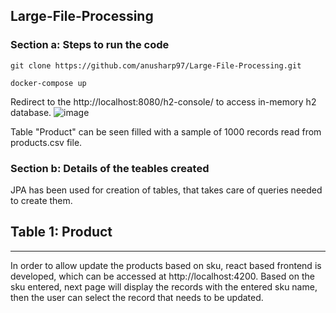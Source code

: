 ## Large-File-Processing
### Section a: Steps to run the code

``git clone https://github.com/anusharp97/Large-File-Processing.git ``

``docker-compose up``

Redirect to the http://localhost:8080/h2-console/ to access in-memory h2 database. 
![image](https://user-images.githubusercontent.com/35512779/115274177-081c4400-a15e-11eb-9bd4-53a982873dce.png)

Table "Product" can be seen filled with a sample of 1000 records read from products.csv file.

### Section b: Details of the teables created
JPA has been used for creation of tables, that takes care of queries needed to create them.

Table 1: Product
-------------
-------------

In order to allow update the products based on sku, react based frontend is developed, which can be accessed at http://localhost:4200. Based on the sku entered, next page will display the records with the entered sku name, then the user can select the record that needs to be updated.


